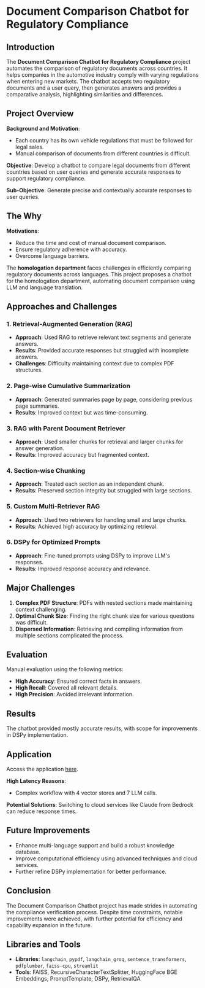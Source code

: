 # Document Comparison Chatbot for Regulatory Compliance

## Introduction

The **Document Comparison Chatbot for Regulatory Compliance** project automates the comparison of regulatory documents across countries. It helps companies in the automotive industry comply with varying regulations when entering new markets. The chatbot accepts two regulatory documents and a user query, then generates answers and provides a comparative analysis, highlighting similarities and differences.

## Project Overview

**Background and Motivation**:
- Each country has its own vehicle regulations that must be followed for legal sales.
- Manual comparison of documents from different countries is difficult.

**Objective**: Develop a chatbot to compare legal documents from different countries based on user queries and generate accurate responses to support regulatory compliance.

**Sub-Objective**: Generate precise and contextually accurate responses to user queries.

## The Why

**Motivations**:
- Reduce the time and cost of manual document comparison.
- Ensure regulatory adherence with accuracy.
- Overcome language barriers.

The **homologation department** faces challenges in efficiently comparing regulatory documents across languages. This project proposes a chatbot for the homologation department, automating document comparison using LLM and language translation.

## Approaches and Challenges

### 1. Retrieval-Augmented Generation (RAG)
- **Approach**: Used RAG to retrieve relevant text segments and generate answers.
- **Results**: Provided accurate responses but struggled with incomplete answers.
- **Challenges**: Difficulty maintaining context due to complex PDF structures.

### 2. Page-wise Cumulative Summarization
- **Approach**: Generated summaries page by page, considering previous page summaries.
- **Results**: Improved context but was time-consuming.
  
### 3. RAG with Parent Document Retriever
- **Approach**: Used smaller chunks for retrieval and larger chunks for answer generation.
- **Results**: Improved accuracy but fragmented context.

### 4. Section-wise Chunking
- **Approach**: Treated each section as an independent chunk.
- **Results**: Preserved section integrity but struggled with large sections.

### 5. Custom Multi-Retriever RAG
- **Approach**: Used two retrievers for handling small and large chunks.
- **Results**: Achieved high accuracy by optimizing retrieval.

### 6. DSPy for Optimized Prompts
- **Approach**: Fine-tuned prompts using DSPy to improve LLM's responses.
- **Results**: Improved response accuracy and relevance.

## Major Challenges
1. **Complex PDF Structure**: PDFs with nested sections made maintaining context challenging.
2. **Optimal Chunk Size**: Finding the right chunk size for various questions was difficult.
3. **Dispersed Information**: Retrieving and compiling information from multiple sections complicated the process.

## Evaluation

Manual evaluation using the following metrics:
- **High Accuracy**: Ensured correct facts in answers.
- **High Recall**: Covered all relevant details.
- **High Precision**: Avoided irrelevant information.

## Results

The chatbot provided mostly accurate results, with scope for improvements in DSPy implementation.

## Application

Access the application [here](https://document-comparison-chatbot.streamlit.app/).

**High Latency Reasons**:
- Complex workflow with 4 vector stores and 7 LLM calls.
  
**Potential Solutions**: Switching to cloud services like Claude from Bedrock can reduce response times.

## Future Improvements

- Enhance multi-language support and build a robust knowledge database.
- Improve computational efficiency using advanced techniques and cloud services.
- Further refine DSPy implementation for better performance.

## Conclusion

The Document Comparison Chatbot project has made strides in automating the compliance verification process. Despite time constraints, notable improvements were achieved, with further potential for efficiency and capability expansion in the future.

## Libraries and Tools

- **Libraries**: `langchain`, `pypdf`, `langchain_groq`, `sentence_transformers`, `pdfplumber`, `faiss-cpu`, `streamlit`
- **Tools**: FAISS, RecursiveCharacterTextSplitter, HuggingFace BGE Embeddings, PromptTemplate, DSPy, RetrievalQA
